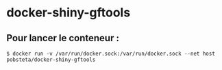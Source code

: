 # docker-shiny-gftools

## Pour lancer le conteneur :
```
$ docker run -v /var/run/docker.sock:/var/run/docker.sock --net host pobsteta/docker-shiny-gftools
```

